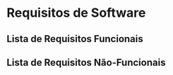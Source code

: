 # Requisitos de Software

## Lista de Requisitos Funcionais 

## Lista de Requisitos Não-Funcionais 